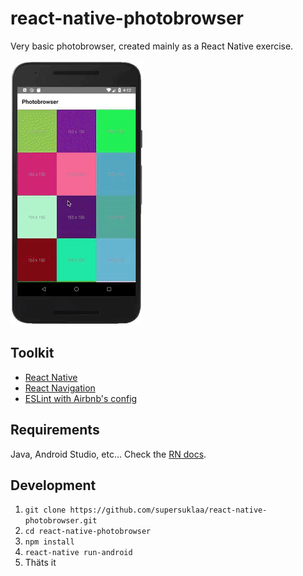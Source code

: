 # react-native-photobrowser

Very basic photobrowser, created mainly as a React Native exercise.

![demo.gif](https://raw.githubusercontent.com/supersuklaa/react-native-photobrowser/master/demo.gif)

## Toolkit

* [React Native](https://facebook.github.io/react-native)
* [React Navigation](https://reactnavigation.org/)
* [ESLint with Airbnb's config](https://github.com/airbnb/javascript)

## Requirements

Java, Android Studio, etc... Check the [RN docs](https://facebook.github.io/react-native/docs/getting-started).

## Development

1. `git clone https://github.com/supersuklaa/react-native-photobrowser.git`
2. `cd react-native-photobrowser`
3. `npm install`
4. `react-native run-android`
5. Thäts it
